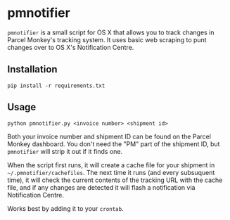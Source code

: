 # pmnotifier

`pmnotifier` is a small script for OS X that allows you to track changes in Parcel
Monkey's tracking system. It uses basic web scraping to punt changes over to OS X's
Notification Centre.

## Installation

    pip install -r requirements.txt

## Usage

    python pmnotifier.py <invoice number> <shipment id>

Both your invoice number and shipment ID can be found on the Parcel Monkey dashboard.
You don't need the "PM" part of the shipment ID, but `pmnotifier` will strip it out
if it finds one.

When the script first runs, it will create a cache file for your shipment in
`~/.pmnotifier/cachefiles`. The next time it runs (and every subsuquent time), it will
check the current contents of the tracking URL with the cache file, and if any changes
are detected it will flash a notification via Notification Centre.

Works best by adding it to your `crontab`.
